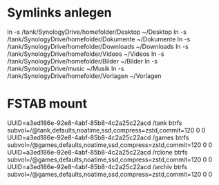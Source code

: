 # Symlinks anlegen
ln -s /tank/SynologyDrive/homefolder/Desktop    ~/Desktop
ln -s /tank/SynologyDrive/homefolder/Dokumente  ~/Dokumente
ln -s /tank/SynologyDrive/homefolder/Downloads  ~/Downloads
ln -s /tank/SynologyDrive/homefolder/Videos     ~/Videos
ln -s /tank/SynologyDrive/homefolder/Bilder     ~/Bilder
ln -s /tank/SynologyDrive/music                 ~/Musik
ln -s /tank/SynologyDrive/homefolder/Vorlagen   ~/Vorlagen

# FSTAB mount
UUID=a3ed186e-92e8-4abf-85b8-4c2a25c22acd /tank          btrfs   subvol=/@tank,defaults,noatime,ssd,compress=zstd,commit=120 0 0
UUID=a3ed186e-92e8-4abf-85b8-4c2a25c22acd /games         btrfs   subvol=/@games,defaults,noatime,ssd,compress=zstd,commit=120 0 0
UUID=a3ed186e-92e8-4abf-85b8-4c2a25c22acd /rclone        btrfs   subvol=/@games,defaults,noatime,ssd,compress=zstd,commit=120 0 0
UUID=a3ed186e-92e8-4abf-85b8-4c2a25c22acd /archiv        btrfs   subvol=/@games,defaults,noatime,ssd,compress=zstd,commit=120 0 0
